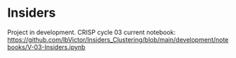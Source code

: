 # Insiders

Project in development.
CRISP cycle 03 current notebook: https://github.com/lbVictor/Insiders_Clustering/blob/main/development/notebooks/V-03-Insiders.ipynb
